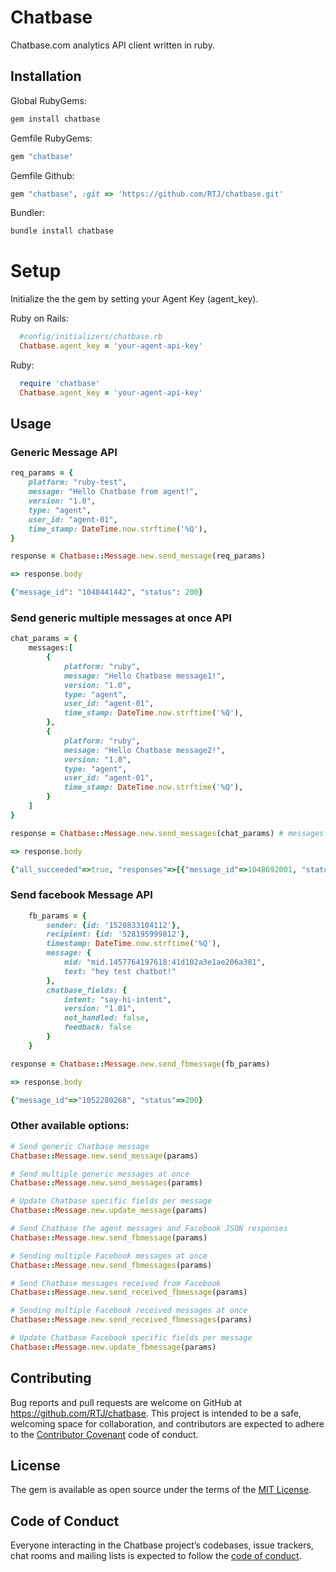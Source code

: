 # Chatbase

Chatbase.com analytics API client written in ruby.

## Installation

Global RubyGems:
```ruby
gem install chatbase
```

Gemfile RubyGems:
```ruby
gem "chatbase"
```

Gemfile Github:
```ruby
gem "chatbase", :git => 'https://github.com/RTJ/chatbase.git'
```

Bundler:
```ruby
bundle install chatbase
```

# Setup

Initialize the the gem by setting your Agent Key (agent_key).

Ruby on Rails:
```ruby
  #config/initializers/chatbase.rb
  Chatbase.agent_key = 'your-agent-api-key'
```

Ruby:
```ruby
  require 'chatbase'
  Chatbase.agent_key = 'your-agent-api-key'
```

## Usage


### Generic Message API
```ruby
req_params = {
    platform: "ruby-test",
    message: "Hello Chatbase from agent!",
    version: "1.0",
    type: "agent",
    user_id: "agent-01",
    time_stamp: DateTime.now.strftime('%Q'),
}

response = Chatbase::Message.new.send_message(req_params)

=> response.body

{"message_id": "1048441442", "status": 200}
```

### Send generic multiple messages at once API

```ruby
chat_params = {
    messages:[
        {
            platform: "ruby",
            message: "Hello Chatbase message1!",
            version: "1.0",
            type: "agent",
            user_id: "agent-01",
            time_stamp: DateTime.now.strftime('%Q'),
        },
        {
            platform: "ruby",
            message: "Hello Chatbase message2!",
            version: "1.0",
            type: "agent",
            user_id: "agent-01",
            time_stamp: DateTime.now.strftime('%Q'),
        }
    ]
}

response = Chatbase::Message.new.send_messages(chat_params) # messages not message

=> response.body

{"all_succeeded"=>true, "responses"=>[{"message_id"=>1048692001, "status"=>"success"}, {"message_id"=>1048692002, "status"=>"success"}], "status"=>200} 
```

### Send facebook Message API
```ruby
    fb_params = {
        sender: {id: '1520833104112'},
        recipient: {id: '528195999812'},
        timestamp: DateTime.now.strftime('%Q'),
        message: {
            mid: "mid.1457764197618:41d102a3e1ae206a381",
            text: "hey test chatbot!"
        },
        chatbase_fields: {
            intent: "say-hi-intent",
            version: "1.01",
            not_handled: false,
            feedback: false
        }
    }

response = Chatbase::Message.new.send_fbmessage(fb_params)

=> response.body

{"message_id"=>"1052280268", "status"=>200}
```

### Other available options:
```ruby
# Send generic Chatbase message
Chatbase::Message.new.send_message(params)

# Send multiple generic messages at once
Chatbase::Message.new.send_messages(params)

# Update Chatbase specific fields per message
Chatbase::Message.new.update_message(params)

# Send Chatbase the agent messages and Facebook JSON responses
Chatbase::Message.new.send_fbmessage(params)

# Sending multiple Facebook messages at once
Chatbase::Message.new.send_fbmessages(params)

# Send Chatbase messages received from Facebook
Chatbase::Message.new.send_received_fbmessage(params)

# Sending multiple Facebook received messages at once
Chatbase::Message.new.send_received_fbmessages(params)

# Update Chatbase Facebook specific fields per message
Chatbase::Message.new.update_fbmessage(params)

```

## Contributing

Bug reports and pull requests are welcome on GitHub at https://github.com/RTJ/chatbase. This project is intended to be a safe, welcoming space for collaboration, and contributors are expected to adhere to the [Contributor Covenant](http://contributor-covenant.org) code of conduct.

## License

The gem is available as open source under the terms of the [MIT License](http://opensource.org/licenses/MIT).

## Code of Conduct

Everyone interacting in the Chatbase project’s codebases, issue trackers, chat rooms and mailing lists is expected to follow the [code of conduct](https://github.com/RTJ/chatbase/blob/master/CODE_OF_CONDUCT.md).
